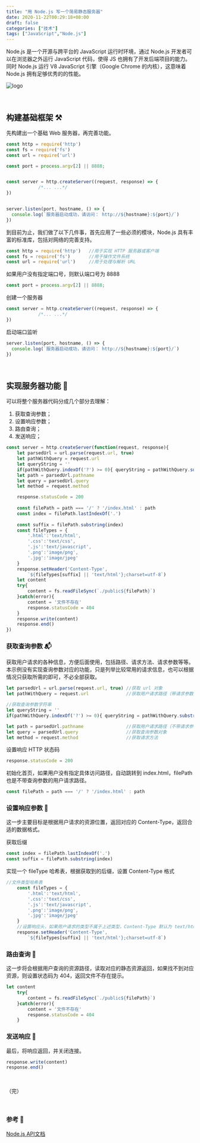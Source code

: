 ```yaml
---
title: "用 Node.js 写一个简易静态服务器"
date: 2020-11-22T00:29:18+08:00
draft: false
categories: ["技术"]
tags: ["JavaScript","Node.js"]
---
```


Node.js 是一个开源与跨平台的 JavaScript 运行时环境，通过 Node.js 开发者可以在浏览器之外运行 JavaScript 代码，使得 JS 也拥有了开发后端项目的能力。同时 Node.js 运行 V8 JavaScript 引擎（Google Chrome 的内核），这意味着 Node.js 拥有足够优秀的的性能。  

![logo](https://wumanhoblogimg.obs.cn-south-1.myhuaweicloud.com/images/nodejslogo.png)

&nbsp;

## 构建基础框架 :hammer_and_pick:

先构建出一个基础 Web 服务器，再完善功能。

```javascript
const http = require('http')  
const fs = require('fs')
const url = require('url')

const port = process.argv[2] || 8888;


const server = http.createServer((request, response) => {
  			/*... ...*/
})


server.listen(port, hostname, () => {
  console.log(`服务器启动成功，请访问： http://${hostname}:${port}/`)
})
```

到目前为止，我们做了以下几件事，首先应用了一些必须的模块，Node.js 具有丰富的标准库，包括对网络的完善支持。

```javascript
const http = require('http')   //用于实现 HTTP 服务器或客户端
const fs = require('fs')       //用于操作文件系统
const url = require('url')	   //用于处理与解析 URL
```

如果用户没有指定端口号，则默认端口号为 8888

```javascript
const port = process.argv[2] || 8888;
```

创建一个服务器

```javascript
const server = http.createServer((request, response) => {
  			/*... ...*/
})
```

启动端口监听

```javascript
server.listen(port, hostname, () => {
  console.log(`服务器启动成功，请访问： http://${hostname}:${port}/`)
})
```

&nbsp;

## 实现服务器功能 :wrench:

可以将整个服务器代码分成几个部分去理解：

1. 获取查询参数；
2. 设置响应参数；
3. 路由查询；
4. 发送响应；

```javascript
const server = http.createServer(function(request, response){
    let parsedUrl = url.parse(request.url, true)
    let pathWithQuery = request.url
    let queryString = ''
    if(pathWithQuery.indexOf('?') >= 0){ queryString = pathWithQuery.substring(pathWithQuery.indexOf('?')) }
    let path = parsedUrl.pathname
    let query = parsedUrl.query
    let method = request.method

    response.statusCode = 200
   
    const filePath = path === '/' ? '/index.html' : path
    const index = filePath.lastIndexOf('.')
    
    const suffix = filePath.substring(index)
    const fileTypes = {
        '.html':'text/html',
        '.css':'text/css',
        '.js':'text/javascript',
        '.png':'image/png',
        '.jpg':'image/jpeg'
    }
    response.setHeader('Content-Type',
        `${fileTypes[suffix] || 'text/html'};charset=utf-8`)
    let content
    try{
        content = fs.readFileSync(`./public${filePath}`)
    }catch(error){
        content = '文件不存在'
        response.statusCode = 404
    }
    response.write(content)
    response.end()
})
```

### 获取查询参数 :mailbox_with_mail:

获取用户请求的各种信息，方便后面使用，包括路径、请求方法、请求参数等等。本示例没有实现查询参数对应的功能，只是列举比较常用的请求信息，也可以根据情况只获取所需的即可，不必全部获取。

```javascript
let parsedUrl = url.parse(request.url, true) //获取 url 对象
let pathWithQuery = request.url 			 //获取用户请求路径（带请求参数） 字符串

//获取查询参数字符串
let queryString = ''
if(pathWithQuery.indexOf('?') >= 0){ queryString = pathWithQuery.substring(pathWithQuery.indexOf('?')) }

let path = parsedUrl.pathname				 //获取用户请求路径（不带请求参数）字符串			
let query = parsedUrl.query					 //获取查询参数对象
let method = request.method					 //获取请求方法	
```

设置响应 HTTP 状态码

```javascript
response.statusCode = 200
```

初始化首页，如果用户没有指定具体访问路径，自动跳转到 index.html，filePath 也是不带查询参数的用户请求路径。

```javascript
const filePath = path === '/' ? '/index.html' : path
```

### 设置响应参数 :memo:

这一步主要目标是根据用户请求的资源位置，返回对应的 Content-Type，返回合适的数据格式。  

获取后缀

```javascript
const index = filePath.lastIndexOf('.')
const suffix = filePath.substring(index)
```

实现一个 fileType 哈希表，根据获取到的后缀，设置 Content-Type 格式

```javascript
//文件类型哈希表
    const fileTypes = {
        '.html':'text/html',
        '.css':'text/css',
        '.js':'text/javascript',
        '.png':'image/png',
        '.jpg':'image/jpeg'
    }
    //设置响应头，如果用户请求的类型不属于上述类型，Content-Type 默认为 text/html
    response.setHeader('Content-Type',
        `${fileTypes[suffix] || 'text/html'};charset=utf-8`)
```

### 路由查询 :thinking:

这一步将会根据用户查询的资源路径，读取对应的静态资源返回，如果找不到对应资源，则设置状态码为 404，返回文件不存在提示。

```javascript
let content
    try{
        content = fs.readFileSync(`./public${filePath}`)
    }catch(error){
        content = '文件不存在'
        response.statusCode = 404
    }
```

### 发送响应 :incoming_envelope:

最后，将响应返回，并关闭连接。

```javascript
response.write(content)
response.end()
```

&nbsp;

（完）

&nbsp;

### 参考 :sunflower:

[Node.js API文档](http://nodejs.cn/api/)

